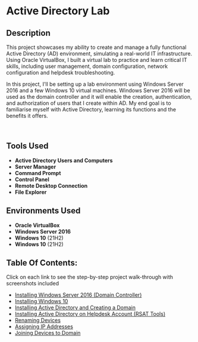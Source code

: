 <h1>Active Directory Lab</h1>


<h2>Description</h2>
<p>This project showcases my ability to create and manage a fully functional Active Directory (AD) environment, simulating a real-world IT infrastructure. Using Oracle VirtualBox, I built a virtual lab to practice and learn critical IT skills, including user management, domain configuration, network configuration and helpdesk troubleshooting.</p>

<p>In this project, I'll be setting up a lab environment using Windows Server 2016 and a few Windows 10 virtual machines. Windows Server 2016 will be used as the domain controller and it will enable the creation, authentication, and authorization of users that I create within AD. My end goal is to familiarise myself with Active Directory, learning its functions and the benefits it offers.</p>

<br />


<h2>Tools Used</h2>

- <b>Active Directory Users and Computers</b> 
- <b>Server Manager</b>
- <b>Command Prompt</b> 
- <b>Control Panel</b>
- <b>Remote Desktop Connection</b>
- <b>File Explorer</b>

<h2>Environments Used </h2>

- <b>Oracle VirtualBox</b>
- <b>Windows Server 2016</b>
- <b>Windows 10</b> (21H2)
- <b>Windows 10</b> (21H2)

<h2>Table Of Contents:</h2>

<p>Click on each link to see the step-by-step project walk-through with screenshots included</p>

- [Installing Windows Server 2016 (Domain Controller)](https://github.com/Anmoldeep2002/Installing-Windows-Server-2016-OS/tree/main)
- [Installing Windows 10](https://github.com/Anmoldeep2002/Installing-Windows-10-OS)
- [Installing Active Directory and Creating a Domain](https://github.com/Anmoldeep2002/Installing-Active-Directory/tree/main)
- [Installing Active Directory on Helpdesk Account (RSAT Tools)](https://github.com/Anmoldeep2002/RSAT-Tools)
- [Renaming Devices](https://github.com/Anmoldeep2002/Installing-Windows-10-OS)
- [Assigning IP Addresses](https://github.com/Anmoldeep2002/Installing-Windows-10-OS)
- [Joining Devices to Domain](https://github.com/Anmoldeep2002/Installing-Windows-10-OS)









